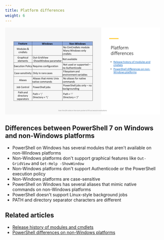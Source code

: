```yaml
---
title: Platform differences
weight: 6
---
```

<!-- markdownlint-disable MD041 -->
![Platform differences](./Slide06.png)

## Differences between PowerShell 7 on Windows and non-Windows platforms

- PowerShell on Windows has several modules that aren't available on non-Windows platforms
- Non-Windows platforms don't support graphical features like `Out-GridView` and
  `Get-Help -ShowWindow`
- Non-Windows platforms don't support Authenticode or the PowerShell execution policy
- Non-Windows platforms are case-sensitive
- PowerShell on Windows has several aliases that mimic native commands on non-Windows platforms
- PowerShell doesn't support Linux-style background jobs
- PATH and directory separator characters are different

## Related articles

- [Release history of modules and cmdlets](https://learn.microsoft.com/powershell/scripting/whats-new/cmdlet-versions)
- [PowerShell differences on non-Windows platforms](https://learn.microsoft.com/powershell/scripting/whats-new/unix-support)
